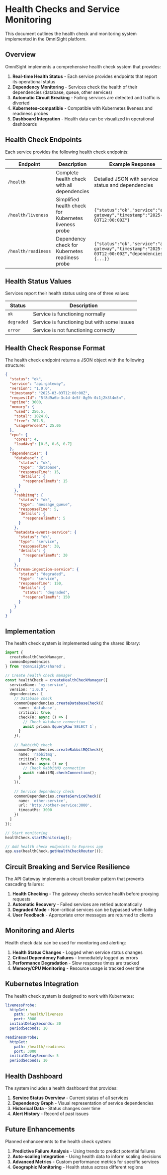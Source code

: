 # Health Checks and Service Monitoring

This document outlines the health check and monitoring system implemented in the OmniSight platform.

## Overview

OmniSight implements a comprehensive health check system that provides:

1. **Real-time Health Status** - Each service provides endpoints that report its operational status
2. **Dependency Monitoring** - Services check the health of their dependencies (database, queue, other services)
3. **Automatic Circuit Breaking** - Failing services are detected and traffic is diverted
4. **Kubernetes-compatible** - Compatible with Kubernetes liveness and readiness probes
5. **Dashboard Integration** - Health data can be visualized in operational dashboards

## Health Check Endpoints

Each service provides the following health check endpoints:

| Endpoint | Description | Example Response |
|----------|-------------|-----------------|
| `/health` | Complete health check with all dependencies | Detailed JSON with service status and dependencies |
| `/health/liveness` | Simplified health check for Kubernetes liveness probe | `{"status":"ok","service":"api-gateway","timestamp":"2025-03-03T12:00:00Z"}` |
| `/health/readiness` | Dependency check for Kubernetes readiness probe | `{"status":"ok","service":"api-gateway","timestamp":"2025-03-03T12:00:00Z","dependencies":{...}}` |

## Health Status Values

Services report their health status using one of three values:

| Status | Description |
|--------|-------------|
| `ok` | Service is functioning normally |
| `degraded` | Service is functioning but with some issues |
| `error` | Service is not functioning correctly |

## Health Check Response Format

The health check endpoint returns a JSON object with the following structure:

```json
{
  "status": "ok",
  "service": "api-gateway",
  "version": "1.0.0",
  "timestamp": "2025-03-03T12:00:00Z",
  "requestId": "5f8d9a6b-3c4d-4e5f-8g9h-0i1j2k3l4m5n",
  "uptime": 3600,
  "memory": {
    "used": 256.5,
    "total": 1024.0,
    "free": 767.5,
    "usagePercent": 25.05
  },
  "cpu": {
    "cores": 4,
    "loadAvg": [0.5, 0.6, 0.7]
  },
  "dependencies": {
    "database": {
      "status": "ok",
      "type": "database",
      "responseTime": 15,
      "details": {
        "responseTimeMs": 15
      }
    },
    "rabbitmq": {
      "status": "ok",
      "type": "message_queue",
      "responseTime": 5,
      "details": {
        "responseTimeMs": 5
      }
    },
    "metadata-events-service": {
      "status": "ok",
      "type": "service",
      "responseTime": 30,
      "details": {
        "responseTimeMs": 30
      }
    },
    "stream-ingestion-service": {
      "status": "degraded",
      "type": "service",
      "responseTime": 150,
      "details": {
        "status": "degraded",
        "responseTimeMs": 150
      }
    }
  }
}
```

## Implementation

The health check system is implemented using the shared library:

```typescript
import { 
  createHealthCheckManager, 
  commonDependencies 
} from '@omnisight/shared';

// Create health check manager
const healthCheck = createHealthCheckManager({
  serviceName: 'my-service',
  version: '1.0.0',
  dependencies: [
    // Database check
    commonDependencies.createDatabaseCheck({
      name: 'database',
      critical: true,
      checkFn: async () => {
        // Check database connection
        await prisma.$queryRaw`SELECT 1`;
      }
    }),
    
    // RabbitMQ check
    commonDependencies.createRabbitMQCheck({
      name: 'rabbitmq',
      critical: true,
      checkFn: async () => {
        // Check RabbitMQ connection
        await rabbitMQ.checkConnection();
      }
    }),
    
    // Service dependency check
    commonDependencies.createServiceCheck({
      name: 'other-service',
      url: 'http://other-service:3000',
      timeoutMs: 3000
    })
  ]
});

// Start monitoring
healthCheck.startMonitoring();

// Add health check endpoints to Express app
app.use(healthCheck.getHealthCheckRouter());
```

## Circuit Breaking and Service Resilience

The API Gateway implements a circuit breaker pattern that prevents cascading failures:

1. **Health Checking** - The gateway checks service health before proxying requests
2. **Automatic Recovery** - Failed services are retried automatically
3. **Degraded Mode** - Non-critical services can be bypassed when failing
4. **User Feedback** - Appropriate error messages are returned to clients

## Monitoring and Alerts

Health check data can be used for monitoring and alerting:

1. **Health Status Changes** - Logged when service status changes
2. **Critical Dependency Failures** - Immediately logged as errors
3. **Performance Degradation** - Slow response times are tracked
4. **Memory/CPU Monitoring** - Resource usage is tracked over time

## Kubernetes Integration

The health check system is designed to work with Kubernetes:

```yaml
livenessProbe:
  httpGet:
    path: /health/liveness
    port: 3000
  initialDelaySeconds: 30
  periodSeconds: 10

readinessProbe:
  httpGet:
    path: /health/readiness
    port: 3000
  initialDelaySeconds: 5
  periodSeconds: 10
```

## Health Dashboard

The system includes a health dashboard that provides:

1. **Service Status Overview** - Current status of all services
2. **Dependency Graph** - Visual representation of service dependencies
3. **Historical Data** - Status changes over time
4. **Alert History** - Record of past issues

## Future Enhancements

Planned enhancements to the health check system:

1. **Predictive Failure Analysis** - Using trends to predict potential failures
2. **Auto-scaling Integration** - Using health data to inform scaling decisions
3. **Advanced Metrics** - Custom performance metrics for specific services
4. **Geographic Monitoring** - Health status across different regions